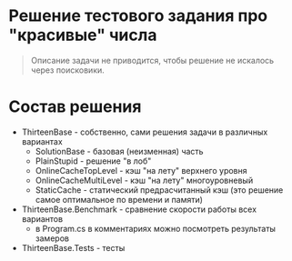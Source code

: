 ﻿# Решение тестового задания про "красивые" числа

> Описание задачи не приводится, чтобы решение не искалось через поисковики.

# Состав решения

* ThirteenBase - собственно, сами решения задачи в различных вариантах
    * SolutionBase - базовая (неизменная) часть
    * PlainStupid - решение "в лоб"
    * OnlineCacheTopLevel - кэш "на лету" верхнего уровня
    * OnlineCacheMultiLevel - кэш "на лету" многоуровневый
    * StaticCache - статический предрасчитанный кэш (это решение самое оптимальное по времени и памяти)
* ThirteenBase.Benchmark - сравнение скорости работы всех вариантов
    * в Program.cs в комментариях можно посмотреть результаты замеров
* ThirteenBase.Tests - тесты
